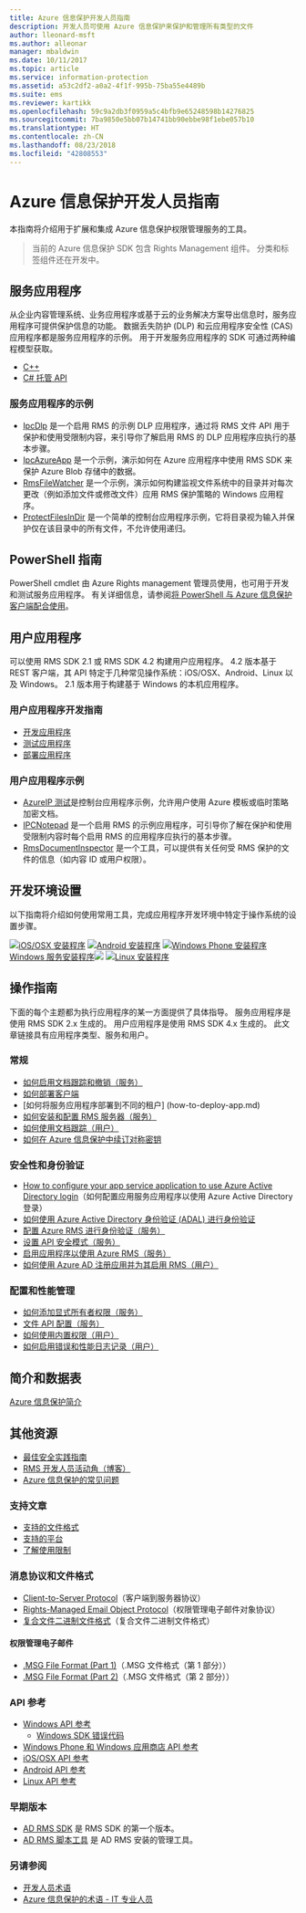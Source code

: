 ```yaml
---
title: Azure 信息保护开发人员指南
description: 开发人员可使用 Azure 信息保护来保护和管理所有类型的文件
author: lleonard-msft
ms.author: alleonar
manager: mbaldwin
ms.date: 10/11/2017
ms.topic: article
ms.service: information-protection
ms.assetid: a53c2df2-a0a2-4f1f-995b-75ba55e4489b
ms.suite: ems
ms.reviewer: kartikk
ms.openlocfilehash: 59c9a2db3f0959a5c4bfb9e65248598b14276825
ms.sourcegitcommit: 7ba9850e5bb07b14741bb90ebbe98f1ebe057b10
ms.translationtype: HT
ms.contentlocale: zh-CN
ms.lasthandoff: 08/23/2018
ms.locfileid: "42808553"
---
```

# <a name="azure-information-protection-developers-guide"></a>Azure 信息保护开发人员指南

本指南将介绍用于扩展和集成 Azure 信息保护权限管理服务的工具。

>当前的 Azure 信息保护 SDK 包含 Rights Management 组件。 分类和标签组件还在开发中。

## <a name="service-applications"></a>服务应用程序

从企业内容管理系统、业务应用程序或基于云的业务解决方案导出信息时，服务应用程序可提供保护信息的功能。 数据丢失防护 (DLP) 和云应用程序安全性 (CAS) 应用程序都是服务应用程序的示例。 用于开发服务应用程序的 SDK 可通过两种编程模型获取。

- [C++](https://www.microsoft.com/download/details.aspx?id=38397)
- [C# 托管 API](https://github.com/Azure-Samples/Azure-Information-Protection-Samples/tree/master/IpcManagedAPI)

### <a name="examples-of-service-applications"></a>服务应用程序的示例

- [IpcDlp](https://github.com/Azure-Samples/active-directory-dotnet-rms) 是一个启用 RMS 的示例 DLP 应用程序，通过将 RMS 文件 API 用于保护和使用受限制内容，来引导你了解启用 RMS 的 DLP 应用程序应执行的基本步骤。
- [IpcAzureApp](https://github.com/Azure-Samples/active-directory-dotnet-rms) 是一个示例，演示如何在 Azure 应用程序中使用 RMS SDK 来保护 Azure Blob 存储中的数据。
- [RmsFileWatcher](https://github.com/Azure-Samples/active-directory-dotnet-rms) 是一个示例，演示如何构建监视文件系统中的目录并对每次更改（例如添加文件或修改文件）应用 RMS 保护策略的 Windows 应用程序。
- [ProtectFilesInDir](https://github.com/Azure-Samples/Azure-Information-Protection-Samples/tree/master/ProtectFilesInDir) 是一个简单的控制台应用程序示例，它将目录视为输入并保护仅在该目录中的所有文件，不允许使用递归。

## <a name="powershell-guides"></a>PowerShell 指南

PowerShell cmdlet 由 Azure Rights management 管理员使用，也可用于开发和测试服务应用程序。 有关详细信息，请参阅[将 PowerShell 与 Azure 信息保护客户端配合使用](/azure/information-protection/rms-client/client-admin-guide-powershell)。

## <a name="user-applications"></a>用户应用程序

可以使用 RMS SDK 2.1 或 RMS SDK 4.2 构建用户应用程序。
4.2 版本基于 REST 客户端，其 API 特定于几种常见操作系统：iOS/OSX、Android、Linux 以及 Windows。 2.1 版本用于构建基于 Windows 的本机应用程序。

### <a name="user-application-development-guides"></a>用户应用程序开发指南

- [开发应用程序](developing-your-application.md)
- [测试应用程序](how-to-set-up-your-test-environment.md)
- [部署应用程序](deploying-your-application.md)

### <a name="user-application-samples"></a>用户应用程序示例

- [AzureIP 测试](https://github.com/Azure-Samples/Azure-Information-Protection-Samples/tree/master/AzureIP_Test)是控制台应用程序示例，允许用户使用 Azure 模板或临时策略加密文档。
- [IPCNotepad](https://github.com/Azure-Samples/Azure-Information-Protection-Samples/tree/master/AzureIP_Test) 是一个启用 RMS 的示例应用程序，可引导你了解在保护和使用受限制内容时每个启用 RMS 的应用程序应执行的基本步骤。
- [RmsDocumentInspector](https://github.com/Azure-Samples/active-directory-dotnet-rms) 是一个工具，可以提供有关任何受 RMS 保护的文件的信息（如内容 ID 或用户权限）。

## <a name="development-environment-setup"></a>开发环境设置

以下指南将介绍如何使用常用工具，完成应用程序开发环境中特定于操作系统的设置步骤。

[![iOS/OSX 安装程序](../media/develop/ios-icon.png)](ios-sdk.md)
[![Android 安装程序](../media/develop/android-icon.png)](android-sdk.md)
[![Windows Phone 安装程序](../media/develop/windows-phone-icon.png)](windows-phone-apps.md)
[Windows 服务安装程序![](../media/develop/windows-icon.png)](install-the-rms-sdk.md)
[![Linux 安装程序](../media/develop/linux-icon.png)](linux-setup.md)


## <a name="how-tos"></a>操作指南

下面的每个主题都为执行应用程序的某一方面提供了具体指导。 服务应用程序是使用 RMS SDK 2.x 生成的。 用户应用程序是使用 RMS SDK 4.x 生成的。 此文章链接具有应用程序类型、服务和用户。

### <a name="general"></a>常规

- [如何启用文档跟踪和撤销（服务）](tracking-content.md)
- [如何部署客户端](../rms-client/client-deployment-notes.md)
- [如何将服务应用程序部署到不同的租户] (how-to-deploy-app.md)
- [如何安装和配置 RMS 服务器（服务）](how-to-install-and-configure-an-rms-server.md)
- [如何使用文档跟踪（用户）](how-to-use-document-tracking.md)
- [如何在 Azure 信息保护中续订对称密钥](how-to-renew-symmetric-key.md)

### <a name="security-and-authentication"></a>安全性和身份验证

- [How to configure your app service application to use Azure Active Directory login](https://docs.microsoft.com/azure/app-service-mobile/app-service-mobile-how-to-configure-active-directory-authentication)（如何配置应用服务应用程序以使用 Azure Active Directory 登录）
- [如何使用 Azure Active Directory 身份验证 (ADAL) 进行身份验证](how-to-use-adal-authentication.md)
- [配置 Azure RMS 进行身份验证（服务）](adal-auth.md)
- [设置 API 安全模式（服务）](setting-the-api-security-mode-api-mode.md)
- [启用应用程序以使用 Azure RMS（服务）](how-to-use-file-api-with-aadrm-cloud.md)
- [如何使用 Azure AD 注册应用并为其启用 RMS（用户）](authentication-integration.md)

### <a name="configuration-and-performance-management"></a>配置和性能管理

- [如何添加显式所有者权限（服务）](add-explicit-owner-rights.md)
- [文件 API 配置（服务）](file-api-configuration.md)
- [如何使用内置权限（用户）](built-in-rights-usage-restriction-reference.md)
- [如何启用错误和性能日志记录（用户）](enabling-logging.md)

## <a name="introduction-and-datasheets"></a>简介和数据表

[Azure 信息保护简介](https://www.microsoft.com/cloud-platform/azure-information-protection)

## <a name="other-resources"></a>其他资源

- [最佳安全实践指南](security-guidelines.md)
- [RMS 开发人员活动角（博客）](https://blogs.msdn.microsoft.com/rms/)
- [Azure 信息保护的常见问题](https://docs.microsoft.com/information-protection/get-started/faqs)

### <a name="support-articles"></a>支持文章

- [支持的文件格式](supported-file-formats.md)
- [支持的平台](supported-platforms.md)
- [了解使用限制](understanding-usage-restrictions.md)

### <a name="message-protocol-and-file-formats"></a>消息协议和文件格式

- [Client-to-Server Protocol](https://msdn.microsoft.com/library/cc243191.aspx)（客户端到服务器协议）
- [Rights-Managed Email Object Protocol](https://msdn.microsoft.com/library/cc463909(v=EXCHG.80).aspx)（权限管理电子邮件对象协议）
- [复合文件二进制文件格式](https://msdn.microsoft.com/library/dd942138.aspx)（复合文件二进制文件格式）

#### <a name="rights-managed-email-message"></a>权限管理电子邮件

- [.MSG File Format (Part 1)](https://blogs.msdn.microsoft.com/openspecification/2009/11/06/msg-file-format-part-1/)（.MSG 文件格式（第 1 部分））
- [.MSG File Format (Part 2)](https://blogs.msdn.microsoft.com/openspecification/2010/06/20/msg-file-format-rights-managed-email-message-part-2/)（.MSG 文件格式（第 2 部分））

### <a name="api-reference"></a>API 参考

- [Windows API 参考](https://msdn.microsoft.com/library/hh535292.aspx)
  - [Windows SDK 错误代码](https://msdn.microsoft.com/library/hh535248.aspx)
- [Windows Phone 和 Windows 应用商店 API 参考](https://msdn.microsoft.com/library/dn891914.aspx)
- [iOS/OSX API 参考](https://msdn.microsoft.com/library/dn758306.aspx)
- [Android API 参考](https://msdn.microsoft.com/library/dn758245.aspx)
- [Linux API 参考](http://azuread.github.io/rms-sdk-for-cpp/annotated.html)

### <a name="previous-versions"></a>早期版本

- [AD RMS SDK](https://msdn.microsoft.com/library/cc530379.aspx) 是 RMS SDK 的第一个版本。
- [AD RMS 脚本工具](https://msdn.microsoft.com/library/bb968797.aspx) 是 AD RMS 安装的管理工具。

### <a name="see-also"></a>另请参阅

- [开发人员术语](terms.md)
- [Azure 信息保护的术语 - IT 专业人员](../terminology.md)


